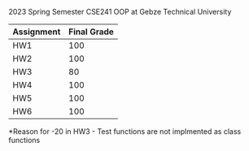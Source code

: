 2023 Spring Semester CSE241 OOP at Gebze Technical University


| **Assignment** | **Final Grade** |
| ------------- | ------------- |
| HW1  | 100  |
| HW2  | 100  |
| HW3 | 80 |
| HW4 | 100 |
| HW5 | 100 |
| HW6 | 100 |

*Reason for -20 in HW3 - 
  Test functions are not implmented as class functions
